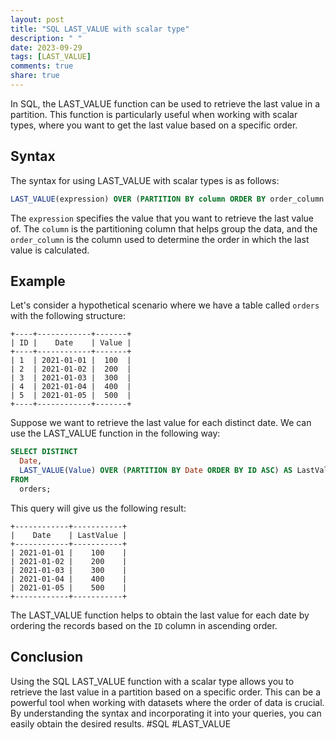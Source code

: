 ```yaml
---
layout: post
title: "SQL LAST_VALUE with scalar type"
description: " "
date: 2023-09-29
tags: [LAST_VALUE]
comments: true
share: true
---
```


In SQL, the LAST_VALUE function can be used to retrieve the last value in a partition. This function is particularly useful when working with scalar types, where you want to get the last value based on a specific order.

## Syntax

The syntax for using LAST_VALUE with scalar types is as follows:

```sql
LAST_VALUE(expression) OVER (PARTITION BY column ORDER BY order_column [ASC|DESC])
```

The `expression` specifies the value that you want to retrieve the last value of. The `column` is the partitioning column that helps group the data, and the `order_column` is the column used to determine the order in which the last value is calculated.

## Example

Let's consider a hypothetical scenario where we have a table called `orders` with the following structure:

```
+----+------------+-------+
| ID |    Date    | Value |
+----+------------+-------+
| 1  | 2021-01-01 |  100  |
| 2  | 2021-01-02 |  200  |
| 3  | 2021-01-03 |  300  |
| 4  | 2021-01-04 |  400  |
| 5  | 2021-01-05 |  500  |
+----+------------+-------+
```

Suppose we want to retrieve the last value for each distinct date. We can use the LAST_VALUE function in the following way:

```sql
SELECT DISTINCT
  Date,
  LAST_VALUE(Value) OVER (PARTITION BY Date ORDER BY ID ASC) AS LastValue
FROM
  orders;
```

This query will give us the following result:

```
+------------+-----------+
|    Date    | LastValue |
+------------+-----------+
| 2021-01-01 |    100    |
| 2021-01-02 |    200    |
| 2021-01-03 |    300    |
| 2021-01-04 |    400    |
| 2021-01-05 |    500    |
+------------+-----------+
```

The LAST_VALUE function helps to obtain the last value for each date by ordering the records based on the `ID` column in ascending order.

## Conclusion

Using the SQL LAST_VALUE function with a scalar type allows you to retrieve the last value in a partition based on a specific order. This can be a powerful tool when working with datasets where the order of data is crucial. By understanding the syntax and incorporating it into your queries, you can easily obtain the desired results. #SQL #LAST_VALUE